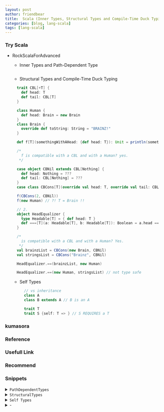```yaml
---
layout: post
author: friendbear
title:  Scala (Inner Types, Structural Types and Compile-Time Duck Typing, Self Types)
categories: [blog, lang-scala]
tags: [lang-scala]
---
```


### Try Scala
- RockScalaForAdvanced
  - Inner Types and Path-Dependent Type

    ```scala
    ```
  -  Structural Types and Compile-Time Duck Typing
  
    ```scala
      trait CBL[+T] {
        def head: T
        def tail: CBL[T]
      }

      class Human {
        def head: Brain = new Brain
      }
      class Brain {
        override def toString: String = "BRAINZ!"
      }

      def f[T](somethingWithAHead: {def head: T}): Unit = println(somethingWithAHead.head)

      /*
        f is compatible with a CBL and with a Human? yes.
       */

      case object CBNil extends CBL[Nothing] {
        def head: Nothing = ???
        def tail: CBL[Nothing] = ???
      }
      case class CBCons[T](override val head: T, override val tail: CBL[T]) extends CBL[T]

      f(CBCons(2, CBNil))
      f(new Human) // ?! T = Brain !!

      // 2.
      object HeadEqualizer {
        type Headable[T] = { def head: T }
        def ===[T](a: Headable[T], b: Headable[T]): Boolean = a.head == b.head
      }

      /*
        is compatible with a CBL and with a Human? Yes.
       */
      val brainzList = CBCons(new Brain, CBNil)
      val stringsList = CBCons("Brainz", CBNil)

      HeadEqualizer.==(brainzList, new Human)

      HeadEqualizer.==(new Human, stringsList) // not type safe
    ```
  - Self Types

    ```scala
      // vs inheritance
      class A
      class B extends A // B is an A

      trait T
      trait S {self: T => } // S REQUIRES a T
    ```

### kumasora

### Reference

### Usefull Link

### Recommend


### Snippets

<details>
<summary><code>PathDependentTypes</code></summary>
<pre>
<code>
#!/usr/bin/env amm
@main
def PathDependentTypes(args: String*) = {
  class Outer {
    class Inner
    object InnerObject
    type InnerType

    def print(i: Inner) = println(i)
    def printGeneral(i: Outer#Inner) = println(i)
  }

  def aMethod: Int= {
    class HelperClass
    type HelperType = String
    2
  }

  // per-instance
  val o = new Outer
  val inner = new o.Inner // o.Inner is a Type

  val oo = new Outer
  // val otherInner: oo.Inner = new o.Inner

  o.print(inner)

  // path-dependent types

  // Outer#Inner
  o.printGeneral(inner)
  oo.printGeneral(inner)

  /*
    Exercise
    DB keyed by Int or String, but maybe others
   */
  /*
    use path-dependent types
    abstract type members and/or type aliases
   */
  trait ItemLike {
    type Key
  }
  trait Item[K] extends ItemLike {
    type Key = K
  }
  trait IntItem extends Item[Int]
  trait StringItem extends Item[String]

  def get[ItemType <: ItemLike](key: ItemType#Key): ItemType = ???

  get[IntItem](42) // ok

  get[StringItem]("scala") // ok
}
</code>
</pre>
</details>

<details>
<summary><code>StructuralTypes</code></summary>
<pre>
<code>
#!/usr/bin/env amm

@main
def StructuralTypes(args: String*) = {

  // structural types
  type JavaCloseable = java.io.Closeable
  class HipsterCloseable {
    def close() = println("yeah yeah I'm closing")
    def closeSilently(): Unit = println("not make sounds")
  }

  // def closeQuietly(closeable: JavaCloseable OR HipsterCloseable) // ?!
  type UnifiedCloseable = {
    def close(): Unit
  } // STRUCTURAL TYPE
  def closeQuietly(unifiedCloseable: UnifiedCloseable): Unit = unifiedCloseable.close()

  closeQuietly(new JavaCloseable {
    override def close(): Unit = ???
  })
  closeQuietly(new HipsterCloseable)


  // TYPE REFINEMENTS java Closeable + closeSilently
  type AdvancedCloseable = JavaCloseable {
    def closeSilently(): Unit
  }
  class AdvancedJavaCloseable extends JavaCloseable {
    override def close(): Unit = println("Java closes")
    def closeSilently(): Unit = println("Java closes silently") // 🔴
  }

  def closeShh(advCloseable: AdvancedCloseable): Unit = advCloseable.closeSilently()

  closeShh(new AdvancedJavaCloseable)
  // closeShh(new HipsterCloseable) => compile error

  // using structural types as standalone types
  // oun type
  def altClose(closeable: {def close(): Unit}): Unit = closeable.close()

  // type-checking => dock typing
  type SoundMaker = {
    def makeSound(): Unit
  }

  class Dog {
    def makeSound(): Unit = println("bark!")
  }
  class Car {
    def makeSound(): Unit = println("yroooom!")
  }

  // static duck typing
  val doc: SoundMaker = new Dog // runtime structure type use reflection
  val car: SoundMaker = new Car

  // CAVEAT: based on reflection

  /*
    Exercises
   */
  // 1.
  trait CBL[+T] {
    def head: T
    def tail: CBL[T]
  }

  class Human {
    def head: Brain = new Brain
  }
  class Brain {
    override def toString: String = "BRAINZ!"
  }

  def f[T](somethingWithAHead: {def head: T}): Unit = println(somethingWithAHead.head)

  /*
    f is compatible with a CBL and with a Human? yes.
   */

  case object CBNil extends CBL[Nothing] {
    def head: Nothing = ???
    def tail: CBL[Nothing] = ???
  }
  case class CBCons[T](override val head: T, override val tail: CBL[T]) extends CBL[T]

  f(CBCons(2, CBNil))
  f(new Human) // ?! T = Brain !!

  // 2.
  object HeadEqualizer {
    type Headable[T] = { def head: T }
    def ===[T](a: Headable[T], b: Headable[T]): Boolean = a.head == b.head
  }

  /*
    is compatible with a CBL and with a Human? Yes.
   */
  val brainzList = CBCons(new Brain, CBNil)
  val stringsList = CBCons("Brainz", CBNil)

  HeadEqualizer.==(brainzList, new Human)

  HeadEqualizer.==(new Human, stringsList) // not type safe
}

</code>
</pre>
</details>
<details>
<summary><code>Self Types</code></summary>
<pre>
<code>
#!/usr/bin/env amm

@main
def SelfTypes(args: String*) = {
  // requiring a type to be mixed in

  trait Instrumentalist {
    def play(): Unit
  }

  // SELF TYPE whoever implements Singer to implement Instrumentalist
  trait Singer { this: Instrumentalist =>

    // rest of the implementation or API
    def sing(): Unit
  }

  class LeadSinger extends Singer with Instrumentalist {
    override def play(): Unit = ???
    override def sing(): Unit = ???
  }

  val jamesHetfield = new Singer with Instrumentalist {
    override def play(): Unit = ???
    override def sing(): Unit = ???
  }

  class Guitarist extends Instrumentalist {
    override def play(): Unit = println("(guitar solo)")
  }

  val ericClapton = new Guitarist with Singer {
    override def sing(): Unit = ???
  }

  // vs inheritance
  class A
  class B extends A // B is an A

  trait T
  trait S {self: T => } // S REQUIRES a T

  // CAKE PATTERN => "dependency injection"

  // DI
  class Component {
    // API

  }
  class ComponentA extends Component
  class ComponentB extends Component
  class DependentComponent(val component: Component)

  // CAKE PATTERN
  trait ScalaComponent {
    // API
    def action(x: Int): String
  }
  trait ScalaDependentComponent { self: ScalaComponent =>
    def dependentAction(x: Int): String = action(x) + " this rocks!"
  }
  trait ScalaApplication { self: ScalaDependentComponent => }

  // layer 1 - small components
  trait Picture extends ScalaComponent
  trait Stats extends ScalaComponent

  // layer 2 - compose
  trait Profile extends ScalaDependentComponent with Picture
  trait Analytics extends ScalaDependentComponent with Stats

  // layer 3 - app
  trait AnalyticsApp extends ScalaApplication with Analytics

  // cyclical dependencies
  // class X extends Y
  // class Y extends X
  trait X { self: Y => }
  trait Y { self: X => }
}
</code>
</pre>
</details>
<details>
<summary>-</summary>
<pre>
<code>
#!/usr/bin/env amm

@main
def ImplicitOrdering(args: String*) = {
}

</code>
</pre>
</details>

